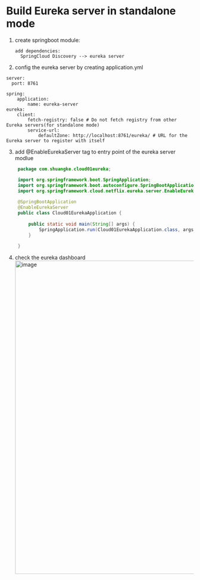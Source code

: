 # Build Eureka server in standalone mode
1. create springboot module:
   ```
   add dependencies:
     SpringCloud Discovery --> eureka server
   ```
2. config the eureka server by creating application.yml   
```
server:
  port: 8761

spring:
    application:
        name: eureka-server
eureka:
    client:
        fetch-registry: false # Do not fetch registry from other Eureka servers(for standalone mode)
        service-url:
            defaultZone: http://localhost:8761/eureka/ # URL for the Eureka server to register with itself
```

3. add @EnableEurekaServer tag to entry point of the eureka server modlue
   ``` java
    package com.shuangke.cloud01eureka;

    import org.springframework.boot.SpringApplication;
    import org.springframework.boot.autoconfigure.SpringBootApplication;
    import org.springframework.cloud.netflix.eureka.server.EnableEurekaServer;
    
    @SpringBootApplication
    @EnableEurekaServer
    public class Cloud01EurekaApplication {
    
    	public static void main(String[] args) {
    		SpringApplication.run(Cloud01EurekaApplication.class, args);
    	}
    
    }

   ```
4. check the eureka dashboard
   <img width="1421" height="842" alt="image" src="https://github.com/user-attachments/assets/b9518a02-a8d5-41d5-80a1-52daab364f8a" />

